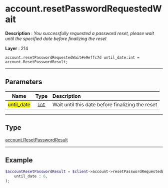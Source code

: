 # account.resetPasswordRequestedWait

**Description** : *You successfully requested a password reset, please wait until the specified date before finalizing the reset*

**Layer** : 214

```tl
account.resetPasswordRequestedWait#e9effc7d until_date:int = account.ResetPasswordResult;
```

---

## Parameters

| Name | Type | Description |
| :---: | :---: | :--- |
| <mark>until_date</mark> | [`int`](type/int) | Wait until this date before finalizing the reset |

---

## Type

[account.ResetPasswordResult](type/account.ResetPasswordResult)

---

## Example

```php
$accountResetPasswordResult = $client->account->resetPasswordRequestedWait(
	until_date : 6,
);
```